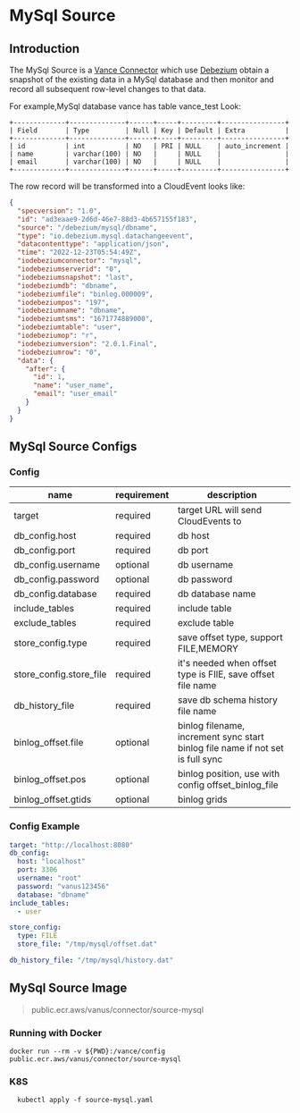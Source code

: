 # MySql Source

## Introduction

The MySql Source is a [Vance Connector][vc] which use [Debezium][debezium] obtain a snapshot of the existing data in a
MySql database and then monitor and record all subsequent row-level changes to that data.

For example,MySql database vance has table vance_test Look:

```text
+-------------+--------------+------+-----+---------+----------------+
| Field       | Type         | Null | Key | Default | Extra          |
+-------------+--------------+------+-----+---------+----------------+
| id          | int          | NO   | PRI | NULL    | auto_increment |
| name        | varchar(100) | NO   |     | NULL    |                |
| email       | varchar(100) | NO   |     | NULL    |                |
+-------------+--------------+------+-----+---------+----------------+
```

The row record will be transformed into a CloudEvent looks like:

```json
{
  "specversion": "1.0",
  "id": "ad3eaae9-2d6d-46e7-88d3-4b657155f183",
  "source": "/debezium/mysql/dbname",
  "type": "io.debezium.mysql.datachangeevent",
  "datacontenttype": "application/json",
  "time": "2022-12-23T05:54:49Z",
  "iodebeziumconnector": "mysql",
  "iodebeziumserverid": "0",
  "iodebeziumsnapshot": "last",
  "iodebeziumdb": "dbname",
  "iodebeziumfile": "binlog.000009",
  "iodebeziumpos": "197",
  "iodebeziumname": "dbname",
  "iodebeziumtsms": "1671774889000",
  "iodebeziumtable": "user",
  "iodebeziumop": "r",
  "iodebeziumversion": "2.0.1.Final",
  "iodebeziumrow": "0",
  "data": {
    "after": {
      "id": 1,
      "name": "user_name",
      "email": "user_email"
    }
  }
}
```

## MySql Source Configs

### Config

| name                    | requirement | description                                                                    |
|-------------------------|-------------|--------------------------------------------------------------------------------|
| target                  | required    | target URL will send CloudEvents to                                            |
| db_config.host          | required    | db host                                                                        |
| db_config.port          | required    | db port                                                                        |
| db_config.username      | optional    | db username                                                                    |
| db_config.password      | optional    | db password                                                                    |
| db_config.database      | required    | db database name                                                               |
| include_tables          | required    | include table                                                                  |
| exclude_tables          | required    | exclude table                                                                  |
| store_config.type       | required    | save offset type, support FILE,MEMORY                                          |
| store_config.store_file | required    | it's needed when offset type is FIlE, save offset file name                    |
| db_history_file         | required    | save db schema history file name                                               |
| binlog_offset.file      | optional    | binlog filename, increment sync start binlog file name if not set is full sync |
| binlog_offset.pos       | optional    | binlog position, use with config offset_binlog_file                            |
| binlog_offset.gtids     | optional    | binlog grids                                                                   |

### Config Example

```yaml
target: "http://localhost:8080"
db_config:
  host: "localhost"
  port: 3306
  username: "root"
  password: "vanus123456"
  database: "dbname"
include_tables:
  - user

store_config:
  type: FILE
  store_file: "/tmp/mysql/offset.dat"

db_history_file: "/tmp/mysql/history.dat"
```

## MySql Source Image

> public.ecr.aws/vanus/connector/source-mysql

### Running with Docker

```shell
docker run --rm -v ${PWD}:/vance/config public.ecr.aws/vanus/connector/source-mysql
```

### K8S

```shell
  kubectl apply -f source-mysql.yaml
```

[vc]: https://github.com/linkall-labs/vance-docs/blob/main/docs/concept.md
[debezium]: https://debezium.io/documentation/reference/2.0/connectors/mysql.html
